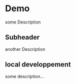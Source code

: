 # Demo

some Description

## Subheader

another Description

## local developpement

some description...
